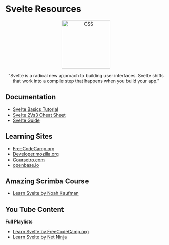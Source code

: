 # Svelte Resources

<div align="center">
		<img width="150" src="https://upload.wikimedia.org/wikipedia/commons/thumb/1/1b/Svelte_Logo.svg/199px-Svelte_Logo.svg.png" alt="CSS">
	</div>
<div align="center">

"Svelte is a radical new approach to building user interfaces. Svelte shifts that work into a compile step that happens when you build your app."
</div>

## Documentation
- [Svelte Basics Tutorial](https://svelte.dev/tutorial/basics)
- [Svelte 2Vs3 Cheat Sheet](https://rajasegar.github.io/svelte2vs3/)
- [Svelte Guide](https://svelte.dev/docs)

## Learning Sites
- [FreeCodeCamp.org](https://www.freecodecamp.org/news/svelte-video-tutorial/)
- [Developer.mozilla.org](https://developer.mozilla.org/en-US/docs/Learn/Tools_and_testing/Client-side_JavaScript_frameworks/Svelte_getting_started)
- [Coursetro.com](https://coursetro.com/posts/code/176/Learn-Svelte-3.0---Svelte-Tutorial-for-Beginners)
- [openbase.io](https://openbase.io/js/svelte/tutorials)

## Amazing Scrimba Course
- [Learn Svelte by Noah Kaufman](https://scrimba.com/learn/learnsvelte)

## You Tube Content

**Full Playlists**
- [Learn Svelte by FreeCodeCamp.org](https://youtu.be/ujbE0mzX-CU)
- [Learn Svelte by Net Ninja](https://www.youtube.com/playlist?list=PL4cUxeGkcC9hlbrVO_2QFVqVPhlZmz7tO)
